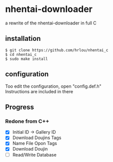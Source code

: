 # nhentai-downloader
a rewrite of the nhentai-downloader in full C  

## installation
```
$ git clone https://github.com/hrlou/nhentai_c
$ cd nhentai_c
$ sudo make install
```

## configuration
Too edit the configuration, open "config.def.h"  
Instructions are included in there

## Progress
### Redone from C++
- [x] Initial ID -> Gallery ID
- [x] Download Doujins Tags
- [x] Name File Opon Tags
- [x] Download Doujin
- [ ] Read/Write Database
